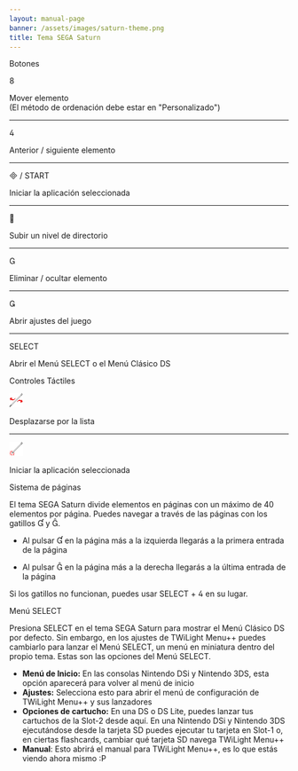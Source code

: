 ```yaml
---
layout: manual-page
banner: /assets/images/saturn-theme.png
title: Tema SEGA Saturn
---
```


<div class="section-title">Botones</div>
<div class="section-body">
    <div class="button-action-group">
        <p class="button-action button">&#xE079;</p>
        <p class="button-action-text">Mover elemento<br>(El método de ordenación debe estar en "Personalizado")</p>
    </div>
    <hr>
    <div class="button-action-group">
        <p class="button-action button">&#xE07E;</p>
        <p class="button-action-text">Anterior / siguiente elemento</p>
    </div>
    <hr>
    <div class="button-action-group">
        <p class="button-action"><span class="button">&#xE000; /</span> START</p>
        <p class="button-action-text">Iniciar la aplicación seleccionada</p>
    </div>
    <hr>
    <div class="button-action-group">
        <p class="button-action button">&#xE001;</p>
        <p class="button-action-text">Subir un nivel de directorio</p>
    </div>
    <hr>
    <div class="button-action-group">
        <p class="button-action button">&#xE002;</p>
        <p class="button-action-text">Eliminar / ocultar elemento</p>
    </div>
    <hr>
    <div class="button-action-group">
        <p class="button-action button">&#xE003;</p>
        <p class="button-action-text">Abrir ajustes del juego</p>
    </div>
    <hr>
    <div class="button-action-group">
        <p class="button-action">SELECT</p>
        <p class="button-action-text">Abrir el Menú SELECT o el Menú Clásico DS</p>
    </div>
</div>

<div class="section-title">Controles Táctiles</div>
<div class="section-body">
    <div class="button-action-group">
        <p class="button-action"><img src="/assets/images/left-right.png"></p>
        <p class="button-action-text">Desplazarse por la lista</p>
    </div>
    <hr>
    <div class="button-action-group">
        <p class="button-action"><img src="/assets/images/tap.png"></p>
        <p class="button-action-text">Iniciar la aplicación seleccionada</p>
    </div>
    <!-- <hr>
    <div>
        <p>
            If the Sort Method is set to "Custom", you can drag the icon up to move it.
        </p>
    </div> -->
</div>

<div class="section-title">Sistema de páginas</div>
<div class="section-body">
    <p>
        El tema SEGA Saturn divide elementos en páginas con un máximo de 40 elementos por página. Puedes navegar a través de las páginas con los gatillos &#xE004; y &#xE005;.
    </p>
    <ul>
        <li><p>Al pulsar &#xE004; en la página más a la izquierda llegarás a la primera entrada de la página</p></li>
        <li><p>Al pulsar &#xE005; en la página más a la derecha llegarás a la última entrada de la página</p></li>
    </ul>
    <p>
        Si los gatillos no funcionan, puedes usar SELECT + &#xE07E; en su lugar.
    </p>
</div>

<div class="section-title">Menú SELECT</div>
<div class="section-body">
    <p>
        Presiona SELECT en el tema SEGA Saturn para mostrar el Menú Clásico DS por defecto. Sin embargo, en los ajustes de TWiLight Menu++ puedes cambiarlo para lanzar el Menú SELECT, un menú en miniatura dentro del propio tema. Estas son las opciones del Menú SELECT.
    </p>
    <ul>
        <li><strong>Menú de Inicio:</strong> En las consolas Nintendo DSi y Nintendo 3DS, esta opción aparecerá para volver al menú de inicio</li>
        <li><strong>Ajustes:</strong> Selecciona esto para abrir el menú de configuración de TWiLight Menu++ y sus lanzadores</li>
        <li><strong>Opciones de cartucho:</strong> En una DS o DS Lite, puedes lanzar tus cartuchos de la Slot-2 desde aquí. En una Nintendo DSi y Nintendo 3DS ejecutándose desde la tarjeta SD puedes ejecutar tu tarjeta en Slot-1 o, en ciertas flashcards, cambiar qué tarjeta SD navega TWiLight Menu++</li>
        <li><strong>Manual</strong>: Esto abrirá el manual para TWiLight Menu++, es lo que estás viendo ahora mismo :P</li>
    </ul>
</div>
